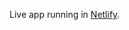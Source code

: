 Live app running in <a href="https://julianocanuto-sales-management-system.netlify.app/" target="_blank">Netlify</a>.